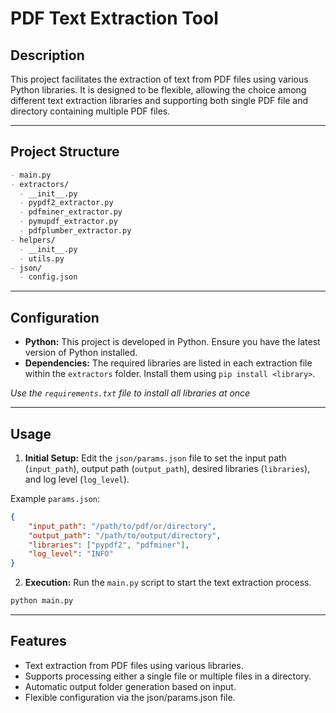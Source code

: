 # PDF Text Extraction Tool

## Description

This project facilitates the extraction of text from PDF files using various Python libraries. It is designed to be flexible, allowing the choice among different text extraction libraries and supporting both single PDF file and directory containing multiple PDF files.

---

## Project Structure

```markdown
- main.py
- extractors/
  - __init__.py
  - pypdf2_extractor.py
  - pdfminer_extractor.py
  - pymupdf_extractor.py
  - pdfplumber_extractor.py
- helpers/
  - __init__.py
  - utils.py
- json/
  - config.json
```

---

## Configuration

- **Python:** This project is developed in Python. Ensure you have the latest version of Python installed.
- **Dependencies:** The required libraries are listed in each extraction file within the `extractors` folder. Install them using `pip install <library>`.

_Use the `requirements.txt` file to install all libraries at once_

---

## Usage

1. **Initial Setup:** Edit the `json/params.json` file to set the input path (`input_path`), output path (`output_path`), desired libraries (`libraries`), and log level (`log_level`).

Example `params.json`:

```json
{
    "input_path": "/path/to/pdf/or/directory",
    "output_path": "/path/to/output/directory",
    "libraries": ["pypdf2", "pdfminer"],
    "log_level": "INFO"
}
```

2. **Execution:** Run the `main.py` script to start the text extraction process.

```bash
python main.py
```

---

## Features

- Text extraction from PDF files using various libraries.
- Supports processing either a single file or multiple files in a directory.
- Automatic output folder generation based on input.
- Flexible configuration via the json/params.json file.
